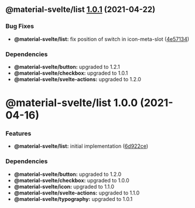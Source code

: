 ## @material-svelte/list [1.0.1](https://github.com/material-svelte/material-svelte/compare/@material-svelte/list@1.0.0...@material-svelte/list@1.0.1) (2021-04-22)


### Bug Fixes

* **@material-svelte/list:** fix position of switch in icon-meta-slot ([4e57134](https://github.com/material-svelte/material-svelte/commit/4e57134f5151e105a28a61de14eac49444099078))





### Dependencies

* **@material-svelte/button:** upgraded to 1.2.1
* **@material-svelte/checkbox:** upgraded to 1.0.1
* **@material-svelte/svelte-actions:** upgraded to 1.2.0

# @material-svelte/list 1.0.0 (2021-04-16)


### Features

* **@material-svelte/list:** initial implementation ([6d922ce](https://github.com/material-svelte/material-svelte/commit/6d922ce4aa8e678a3882a29f9a4b4c85683a8cba))





### Dependencies

* **@material-svelte/button:** upgraded to 1.2.0
* **@material-svelte/checkbox:** upgraded to 1.0.0
* **@material-svelte/icon:** upgraded to 1.1.0
* **@material-svelte/svelte-actions:** upgraded to 1.1.0
* **@material-svelte/typography:** upgraded to 1.0.1

